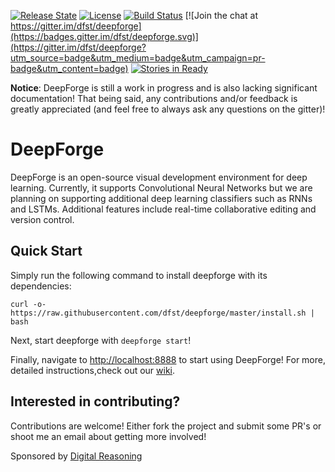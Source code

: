 [![Release State](https://img.shields.io/badge/state-beta-yellow.svg)](https://img.shields.io/badge/state-beta-yellow.svg)
[![License](https://img.shields.io/badge/license-Apache%202.0-blue.svg)](./LICENSE)
[![Build Status](https://travis-ci.org/dfst/deepforge.svg?branch=master)](https://travis-ci.org/dfst/deepforge)
[![Join the chat at https://gitter.im/dfst/deepforge](https://badges.gitter.im/dfst/deepforge.svg)](https://gitter.im/dfst/deepforge?utm_source=badge&utm_medium=badge&utm_campaign=pr-badge&utm_content=badge)
[![Stories in Ready](https://badge.waffle.io/dfst/deepforge.png?label=ready&title=Ready)](https://waffle.io/dfst/deepforge)

**Notice**: DeepForge is still a work in progress and is also lacking significant documentation! That being said, any contributions and/or feedback is greatly appreciated (and feel free to always ask any questions on the gitter)!

# DeepForge
DeepForge is an open-source visual development environment for deep learning. Currently, it supports Convolutional Neural Networks but we are planning on supporting additional deep learning classifiers such as RNNs and LSTMs. Additional features include real-time collaborative editing and version control.

## Quick Start
Simply run the following command to install deepforge with its dependencies:

```
curl -o- https://raw.githubusercontent.com/dfst/deepforge/master/install.sh | bash
```

Next, start deepforge with `deepforge start`!

Finally, navigate to [http://localhost:8888](http://localhost:8888) to start using DeepForge! For more, detailed instructions,check out our [wiki](https://github.com/dfst/deepforge/wiki/Installation-Guide).

## Interested in contributing?
Contributions are welcome! Either fork the project and submit some PR's or shoot me an email about getting more involved!

Sponsored by [Digital Reasoning](http://www.digitalreasoning.com/)
